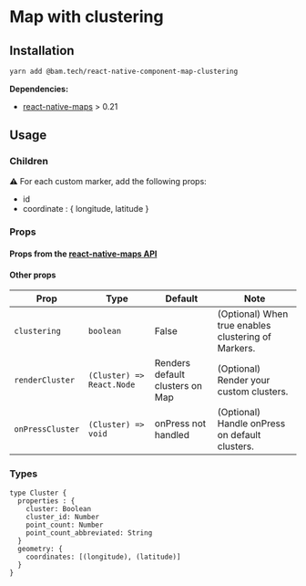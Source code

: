 # Map with clustering

## Installation

```bash
yarn add @bam.tech/react-native-component-map-clustering
```

**Dependencies:**

* [react-native-maps](https://github.com/react-community/react-native-maps) > 0.21

## Usage

### Children

⚠ For each custom marker, add the following props:

* id
* coordinate : { longitude, latitude }

### Props

#### Props from the [react-native-maps API](https://github.com/react-community/react-native-maps/blob/master/docs/mapview.md)

#### Other props

| Prop             | Type                      | Default                         | Note                                                |
| ---------------- | ------------------------- | ------------------------------- | --------------------------------------------------- |
| `clustering`     | `boolean`                 | False                           | (Optional) When true enables clustering of Markers. |
| `renderCluster`  | `(Cluster) => React.Node` | Renders default clusters on Map | (Optional) Render your custom clusters.             |
| `onPressCluster` | `(Cluster) => void`       | onPress not handled             | (Optional) Handle onPress on default clusters.      |

### Types

```
type Cluster {
  properties : {
    cluster: Boolean
    cluster_id: Number
    point_count: Number
    point_count_abbreviated: String
  }
  geometry: {
    coordinates: [(longitude), (latitude)]
  }
}
```
